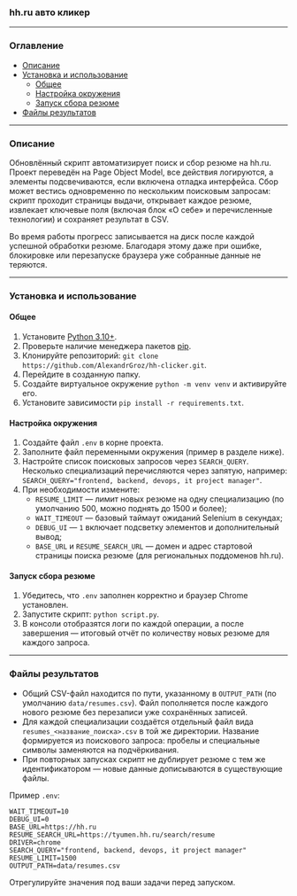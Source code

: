 ### hh.ru авто кликер

____
### Оглавление

- [Описание](#описание)
- [Установка и использование](#установка-и-использование)
    - [Общее](#общее)
    - [Настройка окружения](#настройка-окружения)
    - [Запуск сбора резюме](#запуск-сбора-резюме)
- [Файлы результатов](#файлы-результатов)
____
### Описание
Обновлённый скрипт автоматизирует поиск и сбор резюме на hh.ru. Проект
переведён на Page Object Model, все действия логируются, а элементы подсвечиваются,
если включена отладка интерфейса. Сбор может вестись одновременно по нескольким
поисковым запросам: скрипт проходит страницы выдачи, открывает каждое резюме,
извлекает ключевые поля (включая блок «О себе» и перечисленные технологии) и
сохраняет результат в CSV.

Во время работы прогресс записывается на диск после каждой успешной обработки
резюме. Благодаря этому даже при ошибке, блокировке или перезапуске браузера
уже собранные данные не теряются.
____
### Установка и использование
#### Общее
1. Установите [Python 3.10+](https://www.python.org/downloads/).
2. Проверьте наличие менеджера пакетов [pip](https://pip.pypa.io/en/stable/installation/).
3. Клонируйте репозиторий: `git clone https://github.com/AlexandrGroz/hh-clicker.git`.
4. Перейдите в созданную папку.
5. Создайте виртуальное окружение `python -m venv venv` и активируйте его.
6. Установите зависимости `pip install -r requirements.txt`.

#### Настройка окружения
1. Создайте файл `.env` в корне проекта.
2. Заполните файл переменными окружения (пример в разделе ниже).
3. Настройте список поисковых запросов через `SEARCH_QUERY`. Несколько
   специализаций перечисляются через запятую, например:
   `SEARCH_QUERY="frontend, backend, devops, it project manager"`.
4. При необходимости измените:
   - `RESUME_LIMIT` — лимит новых резюме на одну специализацию (по умолчанию 500,
     можно поднять до 1500 и более);
   - `WAIT_TIMEOUT` — базовый таймаут ожиданий Selenium в секундах;
   - `DEBUG_UI` — `1` включает подсветку элементов и дополнительный вывод;
   - `BASE_URL` и `RESUME_SEARCH_URL` — домен и адрес стартовой страницы поиска
     резюме (для региональных поддоменов hh.ru).

#### Запуск сбора резюме
1. Убедитесь, что `.env` заполнен корректно и браузер Chrome установлен.
2. Запустите скрипт: `python script.py`.
3. В консоли отобразятся логи по каждой операции, а после завершения — итоговый
   отчёт по количеству новых резюме для каждого запроса.
____
### Файлы результатов
- Общий CSV-файл находится по пути, указанному в `OUTPUT_PATH`
  (по умолчанию `data/resumes.csv`). Файл пополняется после каждого нового
  резюме без перезаписи уже сохранённых записей.
- Для каждой специализации создаётся отдельный файл вида
  `resumes_<название_поиска>.csv` в той же директории. Название формируется из
  поискового запроса: пробелы и специальные символы заменяются на подчёркивания.
- При повторных запусках скрипт не дублирует резюме с тем же идентификатором —
  новые данные дописываются в существующие файлы.

Пример `.env`:

```
WAIT_TIMEOUT=10
DEBUG_UI=0
BASE_URL=https://hh.ru
RESUME_SEARCH_URL=https://tyumen.hh.ru/search/resume
DRIVER=chrome
SEARCH_QUERY="frontend, backend, devops, it project manager"
RESUME_LIMIT=1500
OUTPUT_PATH=data/resumes.csv
```

Отрегулируйте значения под ваши задачи перед запуском.
